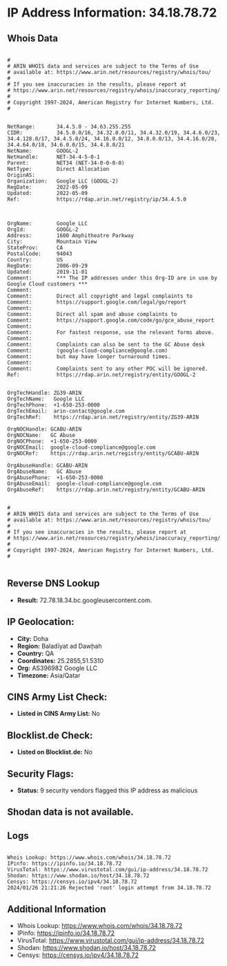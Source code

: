 # IP Address Information: 34.18.78.72

## Whois Data
```

#
# ARIN WHOIS data and services are subject to the Terms of Use
# available at: https://www.arin.net/resources/registry/whois/tou/
#
# If you see inaccuracies in the results, please report at
# https://www.arin.net/resources/registry/whois/inaccuracy_reporting/
#
# Copyright 1997-2024, American Registry for Internet Numbers, Ltd.
#


NetRange:       34.4.5.0 - 34.63.255.255
CIDR:           34.5.0.0/16, 34.32.0.0/11, 34.4.32.0/19, 34.4.6.0/23, 34.4.128.0/17, 34.4.5.0/24, 34.16.0.0/12, 34.8.0.0/13, 34.4.16.0/20, 34.4.64.0/18, 34.6.0.0/15, 34.4.8.0/21
NetName:        GOOGL-2
NetHandle:      NET-34-4-5-0-1
Parent:         NET34 (NET-34-0-0-0-0)
NetType:        Direct Allocation
OriginAS:       
Organization:   Google LLC (GOOGL-2)
RegDate:        2022-05-09
Updated:        2022-05-09
Ref:            https://rdap.arin.net/registry/ip/34.4.5.0



OrgName:        Google LLC
OrgId:          GOOGL-2
Address:        1600 Amphitheatre Parkway
City:           Mountain View
StateProv:      CA
PostalCode:     94043
Country:        US
RegDate:        2006-09-29
Updated:        2019-11-01
Comment:        *** The IP addresses under this Org-ID are in use by Google Cloud customers *** 
Comment:        
Comment:        Direct all copyright and legal complaints to 
Comment:        https://support.google.com/legal/go/report
Comment:        
Comment:        Direct all spam and abuse complaints to 
Comment:        https://support.google.com/code/go/gce_abuse_report
Comment:        
Comment:        For fastest response, use the relevant forms above.
Comment:        
Comment:        Complaints can also be sent to the GC Abuse desk 
Comment:        (google-cloud-compliance@google.com) 
Comment:        but may have longer turnaround times.
Comment:        
Comment:        Complaints sent to any other POC will be ignored.
Ref:            https://rdap.arin.net/registry/entity/GOOGL-2


OrgTechHandle: ZG39-ARIN
OrgTechName:   Google LLC
OrgTechPhone:  +1-650-253-0000 
OrgTechEmail:  arin-contact@google.com
OrgTechRef:    https://rdap.arin.net/registry/entity/ZG39-ARIN

OrgNOCHandle: GCABU-ARIN
OrgNOCName:   GC Abuse
OrgNOCPhone:  +1-650-253-0000 
OrgNOCEmail:  google-cloud-compliance@google.com
OrgNOCRef:    https://rdap.arin.net/registry/entity/GCABU-ARIN

OrgAbuseHandle: GCABU-ARIN
OrgAbuseName:   GC Abuse
OrgAbusePhone:  +1-650-253-0000 
OrgAbuseEmail:  google-cloud-compliance@google.com
OrgAbuseRef:    https://rdap.arin.net/registry/entity/GCABU-ARIN


#
# ARIN WHOIS data and services are subject to the Terms of Use
# available at: https://www.arin.net/resources/registry/whois/tou/
#
# If you see inaccuracies in the results, please report at
# https://www.arin.net/resources/registry/whois/inaccuracy_reporting/
#
# Copyright 1997-2024, American Registry for Internet Numbers, Ltd.
#


```
## Reverse DNS Lookup
- **Result:** 72.78.18.34.bc.googleusercontent.com.

## IP Geolocation:
- **City:** Doha
- **Region:** Baladīyat ad Dawḩah
- **Country:** QA
- **Coordinates:** 25.2855,51.5310
- **Org:** AS396982 Google LLC
- **Timezone:** Asia/Qatar

## CINS Army List Check:
- **Listed in CINS Army List:** 
No

## Blocklist.de Check:
- **Listed on Blocklist.de:** 
No

## Security Flags:
- **Status:** 9 security vendors flagged this IP address as malicious

## Shodan data is not available.

## Logs
```

Whois Lookup: https://www.whois.com/whois/34.18.78.72
IPinfo: https://ipinfo.io/34.18.78.72
VirusTotal: https://www.virustotal.com/gui/ip-address/34.18.78.72
Shodan: https://www.shodan.io/host/34.18.78.72
Censys: https://censys.io/ipv4/34.18.78.72
2024/01/26 21:21:26 Rejected 'root' login attempt from 34.18.78.72

```
## Additional Information
- Whois Lookup: https://www.whois.com/whois/34.18.78.72
- IPinfo: https://ipinfo.io/34.18.78.72
- VirusTotal: https://www.virustotal.com/gui/ip-address/34.18.78.72
- Shodan: https://www.shodan.io/host/34.18.78.72
- Censys: https://censys.io/ipv4/34.18.78.72


